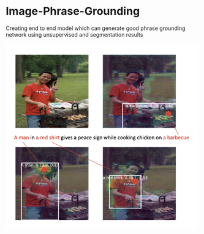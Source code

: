 # Image-Phrase-Grounding

Creating end to end model which can generate good phrase grounding network using unsupervised and segmentation results

![Results](https://github.com/sonamg1/Image-Phrase-Grounding/blob/master/evaluation/PhraseResult.png)
